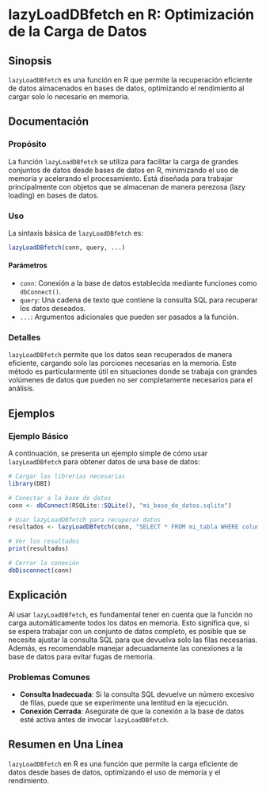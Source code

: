 <!--
Meta Description: # lazyLoadDBfetch en R: Optimización de la Carga de Datos ## Sinopsis `lazyLoadDBfetch` es una función en R que permite la recuperación eficiente de d...
Meta Keywords: datos, que, lazyloaddbfetch, para, una
-->

# lazyLoadDBfetch en R: Optimización de la Carga de Datos

## Sinopsis
`lazyLoadDBfetch` es una función en R que permite la recuperación eficiente de datos almacenados en bases de datos, optimizando el rendimiento al cargar solo lo necesario en memoria.

## Documentación
### Propósito
La función `lazyLoadDBfetch` se utiliza para facilitar la carga de grandes conjuntos de datos desde bases de datos en R, minimizando el uso de memoria y acelerando el procesamiento. Está diseñada para trabajar principalmente con objetos que se almacenan de manera perezosa (lazy loading) en bases de datos.

### Uso
La sintaxis básica de `lazyLoadDBfetch` es:

```R
lazyLoadDBfetch(conn, query, ...)
```

#### Parámetros
- `conn`: Conexión a la base de datos establecida mediante funciones como `dbConnect()`.
- `query`: Una cadena de texto que contiene la consulta SQL para recuperar los datos deseados.
- `...`: Argumentos adicionales que pueden ser pasados a la función.

### Detalles
`lazyLoadDBfetch` permite que los datos sean recuperados de manera eficiente, cargando solo las porciones necesarias en la memoria. Este método es particularmente útil en situaciones donde se trabaja con grandes volúmenes de datos que pueden no ser completamente necesarios para el análisis.

## Ejemplos
### Ejemplo Básico
A continuación, se presenta un ejemplo simple de cómo usar `lazyLoadDBfetch` para obtener datos de una base de datos:

```R
# Cargar las librerías necesarias
library(DBI)

# Conectar a la base de datos
conn <- dbConnect(RSQLite::SQLite(), "mi_base_de_datos.sqlite")

# Usar lazyLoadDBfetch para recuperar datos
resultados <- lazyLoadDBfetch(conn, "SELECT * FROM mi_tabla WHERE columna = 'valor'")

# Ver los resultados
print(resultados)

# Cerrar la conexión
dbDisconnect(conn)
```

## Explicación
Al usar `lazyLoadDBfetch`, es fundamental tener en cuenta que la función no carga automáticamente todos los datos en memoria. Esto significa que, si se espera trabajar con un conjunto de datos completo, es posible que se necesite ajustar la consulta SQL para que devuelva solo las filas necesarias. Además, es recomendable manejar adecuadamente las conexiones a la base de datos para evitar fugas de memoria.

### Problemas Comunes
- **Consulta Inadecuada**: Si la consulta SQL devuelve un número excesivo de filas, puede que se experimente una lentitud en la ejecución.
- **Conexión Cerrada**: Asegúrate de que la conexión a la base de datos esté activa antes de invocar `lazyLoadDBfetch`.

## Resumen en Una Línea
`lazyLoadDBfetch` en R es una función que permite la carga eficiente de datos desde bases de datos, optimizando el uso de memoria y el rendimiento.